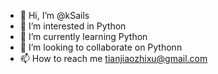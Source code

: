 - 👋 Hi, I’m @kSails
- 👀 I’m interested in Python
- 🌱 I’m currently learning Python
- 💞️ I’m looking to collaborate on Pythonn 
- 📫 How to reach me tianjiaozhixu@gmail.com

<!---
kSails/kSails is a ✨ special ✨ repository because its `README.md` (this file) appears on your GitHub profile.
You can click the Preview link to take a look at your changes.
--->
